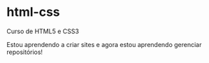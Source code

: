 # html-css
 Curso de HTML5 e CSS3

 Estou aprendendo a criar sites e agora estou aprendendo gerenciar repositórios!
